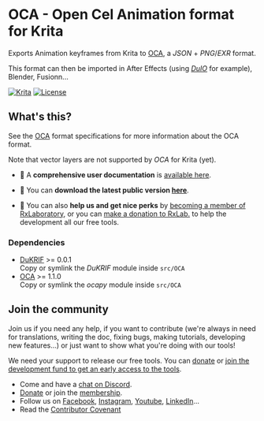 # OCA - Open Cel Animation format for Krita
Exports Animation keyframes from Krita to [OCA](https://rxlaboratory.org/tools/oca), a *JSON* + *PNG*/*EXR* format.

This format can then be imported in After Effects (using [*DuIO*](https://rainboxlab.org/tools/duio/) for example), Blender, Fusionn...

[![Krita](https://img.shields.io/badge/Krita-Linux%20|%20Win%20|%20Mac-informational?color=lightgrey&logo=krita)](#) [![License](https://img.shields.io/badge/License-GPLv3-informational?color=lightgrey&logo=gnu)](LICENSE.md)


## What's this?

See the [OCA](https://github.com/Rainbox-dev/OCA) format specifications for more information about the OCA format.

Note that vector layers are not supported by *OCA* for Krita (yet).

- 📖 A **comprehensive user documentation** is [available here](http://oca-krita.rxlab.guide/).

- 🎥 You can **download the latest public version [here](https://rxlaboratory.org/tools/oca-for-krita/)**.

- 📣 You can also **help us and get nice perks** by [becoming a member of RxLaboratory](http://membership.rxlab.info), or you can [make a donation to RxLab.](https://donate.rxlab.info) to help the development all our free tools.

### Dependencies

- [DuKRIF](https://github.com/Rainbox-dev/DuKRIF) >= 0.0.1  
Copy or symlink the *DuKRIF* module inside `src/OCA`
- [OCA](https://github.com/Rainbox-dev/OCA) >= 1.1.0  
Copy or symlink the *ocapy* module inside `src/OCA`

## Join the community

Join us if you need any help, if you want to contribute (we're always in need for translations, writing the doc, fixing bugs, making tutorials, developing new features...) or just want to show what you're doing with our tools!

We need your support to release our free tools. You can [donate](http://donate.rxlab.info) or [join the development fund to get an early access to the tools](http://membership.rxlab.info).

- Come and have a [chat on Discord](http://chat.rxlab.info).
- [Donate](http://donate.rxlab.info) or join the [membership](http://membership.rxlab.info).
- Follow us on [Facebook](https://www.facebook.com/rxlaboratory),  [Instagram](https://www.instagram.com/rxlaboratory/), [Youtube](https://www.youtube.com/@rxlab), [LinkedIn](https://www.linkedin.com/company/RxLaboratory/)...
- Read the [Contributor Covenant](CODE_OF_CONDUCT.md)
